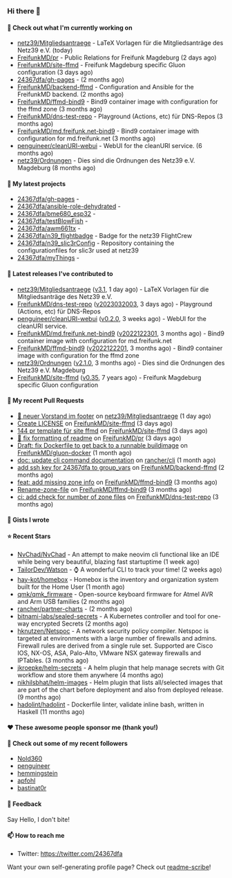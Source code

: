 ### Hi there 👋

#### 👷 Check out what I'm currently working on

- [netz39/Mitgliedsantraege](https://github.com/netz39/Mitgliedsantraege) - LaTeX Vorlagen für die Mitgliedsanträge des Netz39 e.V. (today)
- [FreifunkMD/pr](https://github.com/FreifunkMD/pr) - Public Relations for Freifunk Magdeburg (2 days ago)
- [FreifunkMD/site-ffmd](https://github.com/FreifunkMD/site-ffmd) - Freifunk Magdeburg specific Gluon configuration (3 days ago)
- [24367dfa/gh-pages](https://github.com/24367dfa/gh-pages) -  (2 months ago)
- [FreifunkMD/backend-ffmd](https://github.com/FreifunkMD/backend-ffmd) - Configuration and Ansible for the FreifunkMD backend. (2 months ago)
- [FreifunkMD/ffmd-bind9](https://github.com/FreifunkMD/ffmd-bind9) - Bind9 container image with configuration for the ffmd zone (3 months ago)
- [FreifunkMD/dns-test-repo](https://github.com/FreifunkMD/dns-test-repo) - Playground (Actions, etc) für DNS-Repos (3 months ago)
- [FreifunkMD/md.freifunk.net-bind9](https://github.com/FreifunkMD/md.freifunk.net-bind9) - Bind9 container image with configuration for md.freifunk.net (3 months ago)
- [penguineer/cleanURI-webui](https://github.com/penguineer/cleanURI-webui) - WebUI for the cleanURI service. (6 months ago)
- [netz39/Ordnungen](https://github.com/netz39/Ordnungen) - Dies sind die Ordnungen des Netz39 e.V. Magdeburg (8 months ago)

#### 🌱 My latest projects

- [24367dfa/gh-pages](https://github.com/24367dfa/gh-pages) - 
- [24367dfa/ansible-role-dehydrated](https://github.com/24367dfa/ansible-role-dehydrated) - 
- [24367dfa/bme680_esp32](https://github.com/24367dfa/bme680_esp32) - 
- [24367dfa/testBlowFish](https://github.com/24367dfa/testBlowFish) - 
- [24367dfa/awm661tx](https://github.com/24367dfa/awm661tx) - 
- [24367dfa/n39_flightbadge](https://github.com/24367dfa/n39_flightbadge) - Badge for the netz39 FlightCrew
- [24367dfa/n39_slic3rConfig](https://github.com/24367dfa/n39_slic3rConfig) - Repository containing the configurationfiles for slic3r used at netz39
- [24367dfa/myThings](https://github.com/24367dfa/myThings) - 

#### 🔭 Latest releases I've contributed to

- [netz39/Mitgliedsantraege](https://github.com/netz39/Mitgliedsantraege) ([v3.1](https://github.com/netz39/Mitgliedsantraege/releases/tag/v3.1), 1 day ago) - LaTeX Vorlagen für die Mitgliedsanträge des Netz39 e.V.
- [FreifunkMD/dns-test-repo](https://github.com/FreifunkMD/dns-test-repo) ([v2023032003](https://github.com/FreifunkMD/dns-test-repo/releases/tag/v2023032003), 3 days ago) - Playground (Actions, etc) für DNS-Repos
- [penguineer/cleanURI-webui](https://github.com/penguineer/cleanURI-webui) ([v0.2.0](https://github.com/penguineer/cleanURI-webui/releases/tag/v0.2.0), 3 weeks ago) - WebUI for the cleanURI service.
- [FreifunkMD/md.freifunk.net-bind9](https://github.com/FreifunkMD/md.freifunk.net-bind9) ([v2022122301](https://github.com/FreifunkMD/md.freifunk.net-bind9/releases/tag/v2022122301), 3 months ago) - Bind9 container image with configuration for md.freifunk.net
- [FreifunkMD/ffmd-bind9](https://github.com/FreifunkMD/ffmd-bind9) ([v2022122201](https://github.com/FreifunkMD/ffmd-bind9/releases/tag/v2022122201), 3 months ago) - Bind9 container image with configuration for the ffmd zone
- [netz39/Ordnungen](https://github.com/netz39/Ordnungen) ([v2.1.0](https://github.com/netz39/Ordnungen/releases/tag/v2.1.0), 3 months ago) - Dies sind die Ordnungen des Netz39 e.V. Magdeburg
- [FreifunkMD/site-ffmd](https://github.com/FreifunkMD/site-ffmd) ([v0.35](https://github.com/FreifunkMD/site-ffmd/releases/tag/v0.35), 7 years ago) - Freifunk Magdeburg specific Gluon configuration

#### 🔨 My recent Pull Requests

- [👥 neuer Vorstand im footer](https://github.com/netz39/Mitgliedsantraege/pull/10) on [netz39/Mitgliedsantraege](https://github.com/netz39/Mitgliedsantraege) (1 day ago)
- [Create LICENSE](https://github.com/FreifunkMD/site-ffmd/pull/146) on [FreifunkMD/site-ffmd](https://github.com/FreifunkMD/site-ffmd) (3 days ago)
- [144 pr template für site ffmd](https://github.com/FreifunkMD/site-ffmd/pull/145) on [FreifunkMD/site-ffmd](https://github.com/FreifunkMD/site-ffmd) (3 days ago)
- [:memo: fix formatting of readme](https://github.com/FreifunkMD/pr/pull/15) on [FreifunkMD/pr](https://github.com/FreifunkMD/pr) (3 days ago)
- [Draft: fix Dockerfile to get back to a runnable buildimage](https://github.com/FreifunkMD/gluon-docker/pull/18) on [FreifunkMD/gluon-docker](https://github.com/FreifunkMD/gluon-docker) (1 month ago)
- [doc: update cli command documentation](https://github.com/rancher/cli/pull/330) on [rancher/cli](https://github.com/rancher/cli) (1 month ago)
- [add ssh key for 24367dfa to group_vars](https://github.com/FreifunkMD/backend-ffmd/pull/43) on [FreifunkMD/backend-ffmd](https://github.com/FreifunkMD/backend-ffmd) (2 months ago)
- [feat: add missing zone info](https://github.com/FreifunkMD/ffmd-bind9/pull/10) on [FreifunkMD/ffmd-bind9](https://github.com/FreifunkMD/ffmd-bind9) (3 months ago)
- [Rename-zone-file](https://github.com/FreifunkMD/ffmd-bind9/pull/9) on [FreifunkMD/ffmd-bind9](https://github.com/FreifunkMD/ffmd-bind9) (3 months ago)
- [ci: add check for number of zone files](https://github.com/FreifunkMD/dns-test-repo/pull/7) on [FreifunkMD/dns-test-repo](https://github.com/FreifunkMD/dns-test-repo) (3 months ago)

#### 📓 Gists I wrote


#### ⭐ Recent Stars

- [NvChad/NvChad](https://github.com/NvChad/NvChad) - An attempt to make neovim cli functional like an IDE while being very beautiful, blazing fast startuptime  (1 week ago)
- [TailorDev/Watson](https://github.com/TailorDev/Watson) - :watch: A wonderful CLI to track your time! (2 weeks ago)
- [hay-kot/homebox](https://github.com/hay-kot/homebox) - Homebox is the inventory and organization system built for the Home User (1 month ago)
- [qmk/qmk_firmware](https://github.com/qmk/qmk_firmware) - Open-source keyboard firmware for Atmel AVR and Arm USB families (2 months ago)
- [rancher/partner-charts](https://github.com/rancher/partner-charts) -  (2 months ago)
- [bitnami-labs/sealed-secrets](https://github.com/bitnami-labs/sealed-secrets) - A Kubernetes controller and tool for one-way encrypted Secrets (2 months ago)
- [hknutzen/Netspoc](https://github.com/hknutzen/Netspoc) - A network security policy compiler. Netspoc is targeted at environments with a large number of firewalls and admins. Firewall rules are derived from a single rule set. Supported are Cisco IOS, NX-OS, ASA, Palo-Alto, VMware NSX gateway firewalls and IPTables. (3 months ago)
- [jkroepke/helm-secrets](https://github.com/jkroepke/helm-secrets) - A helm plugin that help manage secrets with Git workflow and store them anywhere (4 months ago)
- [nikhilsbhat/helm-images](https://github.com/nikhilsbhat/helm-images) - Helm plugin that lists all/selected images that are part of the chart before deployment and also from deployed release. (9 months ago)
- [hadolint/hadolint](https://github.com/hadolint/hadolint) - Dockerfile linter, validate inline bash, written in Haskell (11 months ago)

#### ❤️ These awesome people sponsor me (thank you!)


#### 👯 Check out some of my recent followers

- [Nold360](https://github.com/Nold360)
- [penguineer](https://github.com/penguineer)
- [hemmingstein](https://github.com/hemmingstein)
- [apfohl](https://github.com/apfohl)
- [bastinat0r](https://github.com/bastinat0r)

#### 💬 Feedback

Say Hello, I don't bite!

#### 📫 How to reach me

- Twitter: https://twitter.com/24367dfa

Want your own self-generating profile page? Check out [readme-scribe](https://github.com/muesli/readme-scribe)!